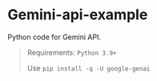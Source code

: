 # Gemini-api-example
Python code for Gemini API.

> Requirements:
> `Python 3.9+`
> 
> Use
> `pip install -q -U google-genai`
